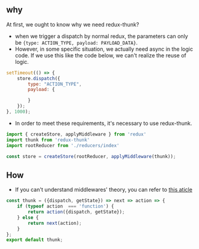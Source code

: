 ## why
At first, we ought to know why we need redux-thunk? 
- when we trigger a dispatch by normal redux, the parameters can only be `{type: ACTION_TYPE, payload: PAYLOAD_DATA}`. 
- However, in some specific situation, we actually need async in the logic code.
If we use this like the code below, we can't realize the reuse of logic.

```javascript
setTimeout(() => {
    store.dispatch({
        type: "ACTION_TYPE",
        payload: {

        }
    });
}, 1000);
```

- In order to meet these requirements, it's necessary to use redux-thunk.

```javascript
import { createStore, applyMiddleware } from 'redux'
import thunk from 'redux-thunk'
import rootReducer from './reducers/index'

const store = createStore(rootReducer, applyMiddleware(thunk));
```

## How
- If you can't understand middlewares' theory, you can refer to [this aticle](https://github.com/wannamakeudance/redux-middleware-pattern)

```javascript
const thunk = ({dispatch, getState}) => next => action => {
    if (typeof action  === 'function') {
        return action({dispatch, getState});
    } else {
        return next(action);
    }
};
export default thunk;
```